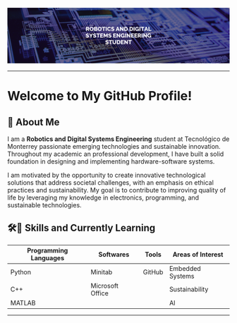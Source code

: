 ![Banner](https://github.com/marcos-allen/marcos-allen/blob/main/Banner.png)

---

# Welcome to My GitHub Profile!

## 👋 About Me
I am a **Robotics and Digital Systems Engineering** student at Tecnológico de Monterrey passionate emerging technologies and sustainable innovation. Throughout my academic an professional development, I have built a solid foundation in designing and implementing hardware-software systems.

I am motivated by the opportunity to create innovative technological solutions that address societal challenges, with an emphasis on ethical practices and sustainability. My goal is to contribute to improving quality of life by leveraging my knowledge in electronics, programming, and sustainable technologies.


## 🛠️🌱 Skills and Currently Learning

| Programming Languages | Softwares | Tools | Areas of Interest |
|----------|----------|----------|----------|
| Python | Minitab | GitHub | Embedded Systems |
| C++ | Microsoft Office | | Sustainability |
| MATLAB |  | | AI |

---
